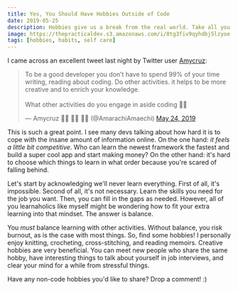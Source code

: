 ```yaml
---
title: Yes, You Should Have Hobbies Outside of Code
date: 2019-05-25
description: Hobbies give us a break from the real world. Take all you can get.
image: https://thepracticaldev.s3.amazonaws.com/i/8tg3fiv9qyhdbj5lzyoe.jpg
tags: [hobbies, habits, self care]
---
```


I came across an excellent tweet last night by Twitter user [Amycruz](https://twitter.com/AmarachiAmaechi):

<blockquote class="twitter-tweet"><p lang="en" dir="ltr">To be a good developer you don’t have to spend 99% of your time writing, reading about coding. Do other activities. it helps to be more creative and to enrich your knowledge.<br><br>What other activities do you engage in aside coding 🤔🤔</p>&mdash; Amycruz 👩‍💻 👩‍💻 👩‍💻 (@AmarachiAmaechi) <a href="https://twitter.com/AmarachiAmaechi/status/1132018328988454912?ref_src=twsrc%5Etfw">May 24, 2019</a></blockquote> <script async src="https://platform.twitter.com/widgets.js" charset="utf-8"></script>

This is such a great point. I see many devs talking about how hard it is to cope with the insane amount of information online. On the one hand: _it feels a little bit competitive_. Who can learn the newest framework the fastest and build a super cool app and start making money? On the other hand: it's hard to choose which things to learn in what order because you're scared of falling behind.

Let's start by acknowledging we'll never learn everything. First of all, it's impossible. Second of all, it's not necessary. Learn the skills you need for the job you want. Then, you can fill in the gaps as needed. However, all of you learnaholics like myself might be wondering how to fit your extra learning into that mindset. The answer is balance.

You _must_ balance learning with other activities. Without balance, you risk burnout, as is the case with most things. So, find some hobbies! I personally enjoy knitting, crocheting, cross-stitching, and reading memoirs. Creative hobbies are very beneficial. You can meet new people who share the same hobby, have interesting things to talk about yourself in job interviews, and clear your mind for a while from stressful things.

Have any non-code hobbies you'd like to share? Drop a comment! :)
